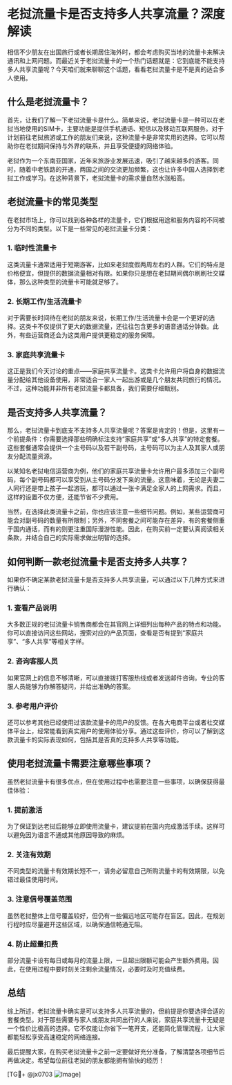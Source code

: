 # 老挝流量卡是否支持多人共享流量？深度解读

相信不少朋友在出国旅行或者长期居住海外时，都会考虑购买当地的流量卡来解决通讯和上网问题。而最近关于老挝流量卡的一个热门话题就是：它到底能不能支持多人共享流量呢？今天咱们就来聊聊这个话题，看看老挝流量卡是不是真的适合多人使用。

## 什么是老挝流量卡？

首先，让我们了解一下老挝流量卡是什么。简单来说，老挝流量卡是一种可以在老挝当地使用的SIM卡，主要功能是提供手机通话、短信以及移动互联网服务。对于计划前往老挝旅游或工作的朋友们来说，这种流量卡是非常实用的选择。它可以帮助你在老挝期间保持与外界的联系，并且享受便捷的网络体验。

老挝作为一个东南亚国家，近年来旅游业发展迅速，吸引了越来越多的游客。同时，随着中老铁路的开通，两国之间的交流更加频繁，这也让许多中国人选择到老挝工作或学习。在这种背景下，老挝流量卡的需求量自然水涨船高。

## 老挝流量卡的常见类型

在老挝市场上，你可以找到各种各样的流量卡，它们根据用途和服务内容的不同被分为不同的类型。以下是一些常见的老挝流量卡分类：

### 1. 临时性流量卡
这类流量卡通常适用于短期游客，比如来老挝度假两周左右的人群。它们的特点是价格便宜，但提供的数据流量相对有限。如果你只是想在老挝期间偶尔刷刷社交媒体，那么这种类型的流量卡可能就足够了。

### 2. 长期工作/生活流量卡
对于需要长时间待在老挝的朋友来说，长期工作/生活流量卡会是一个更好的选择。这类卡不仅提供了更大的数据流量，还往往包含更多的语音通话分钟数。此外，有些运营商还会为这类用户提供更稳定的服务保障。

### 3. 家庭共享流量卡
这正是我们今天讨论的重点——家庭共享流量卡。这类卡允许用户将自身的数据流量分配给其他设备使用，非常适合一家人一起出游或是几个朋友共同旅行的情况。不过，这种功能并非所有老挝流量卡都具备，我们需要仔细甄别。

## 是否支持多人共享流量？

那么，老挝流量卡到底支不支持多人共享流量呢？答案是肯定的！但是，这里有一个前提条件：你需要选择那些明确标注支持“家庭共享”或“多人共享”的特定套餐。这些套餐通常会提供一个主号码以及若干副号码，主号码可以为主人及其家人或朋友分配流量资源。

以某知名老挝电信运营商为例，他们的家庭共享流量卡允许用户最多添加三个副号码，每个副号码都可以享受到从主号码分发下来的流量。这意味着，无论是夫妻二人同行还是带上孩子一起游玩，都可以通过一张卡满足全家人的上网需求。而且，这样的设置不仅方便，还能节省不少费用。

当然，在选择此类流量卡之前，你也应该注意一些细节问题。例如，某些运营商可能会对副号码的数量有所限制；另外，不同套餐之间可能存在差异，有的套餐侧重于国内通话，而有的则更注重国际漫游性能。因此，在购买前一定要认真阅读相关条款，并结合自己的实际需求做出明智的选择。

## 如何判断一款老挝流量卡是否支持多人共享？

如果你不确定某款老挝流量卡是否支持多人共享流量，可以通过以下几种方式来进行确认：

### 1. 查看产品说明
大多数正规的老挝流量卡销售商都会在其官网上详细列出每种产品的特点和功能。你可以直接访问这些网站，搜索对应的产品页面，查看是否有提到“家庭共享”、“多人共享”等相关字样。

### 2. 咨询客服人员
如果官网上的信息不够清晰，可以直接拨打客服热线或者发送邮件咨询。专业的客服人员能够为你解答疑问，并给出准确的答案。

### 3. 参考用户评价
还可以参考其他已经使用过该款流量卡的用户的反馈。在各大电商平台或者社交媒体平台上，经常能看到真实用户的使用体验分享。通过这些评价，你可以了解到这款流量卡的实际表现如何，包括其是否真的支持多人共享等功能。

## 使用老挝流量卡需要注意哪些事项？

虽然老挝流量卡有很多优点，但在使用过程中也需要注意一些事项，以确保获得最佳体验：

### 1. 提前激活
为了保证到达老挝后能够立即使用流量卡，建议提前在国内完成激活手续。这样可以避免因为语言不通或其他原因导致的麻烦。

### 2. 关注有效期
不同类型的流量卡有效期长短不一，请务必留意自己所购流量卡的有效期限，以免错过最佳使用时间。

### 3. 注意信号覆盖范围
虽然老挝整体上信号覆盖较好，但仍有一些偏远地区可能存在盲区。因此，在规划行程时应尽量避开这些区域，以确保通信畅通无阻。

### 4. 防止超量扣费
部分流量卡设有每日或每月的流量上限，一旦超出限额可能会产生额外费用。因此，在使用过程中要时刻关注剩余流量情况，必要时及时充值续费。

## 总结

综上所述，老挝流量卡确实是可以支持多人共享流量的，但前提是你要选择合适的套餐类型。对于那些需要与家人或朋友共同出行的人来说，家庭共享流量卡无疑是一个性价比极高的选择。它不仅能让你省下一笔开支，还能简化管理流程，让大家都能轻松享受高速稳定的网络连接。

最后提醒大家，在购买老挝流量卡之前一定要做好充分准备，了解清楚各项细节后再做决定。希望每位前往老挝的朋友都能拥有愉快的经历！

[TG💪+ @jx0703 ![Image](https://github.com/user-attachments/assets/dbca1d08-cadb-493c-b0ec-ad6f7a83f270)]